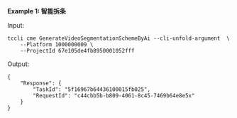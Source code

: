 **Example 1: 智能拆条**



Input: 

```
tccli cme GenerateVideoSegmentationSchemeByAi --cli-unfold-argument  \
    --Platform 1000000009 \
    --ProjectId 67e105de4fb8950001052fff
```

Output: 
```
{
    "Response": {
        "TaskId": "5f16967b64436100015fb025",
        "RequestId": "c44cbb5b-b809-4061-8c45-7469b64e8e5x"
    }
}
```

